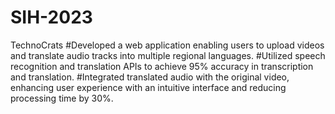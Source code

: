 # SIH-2023
TechnoCrats
#Developed a web application enabling users to upload videos and translate audio tracks into multiple regional 
languages.
#Utilized speech recognition and translation APIs to achieve 95% accuracy in transcription and translation.
#Integrated translated audio with the original video, enhancing user experience with an intuitive interface and reducing 
processing time by 30%.
